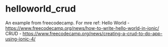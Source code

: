 # helloworld_crud
An example from freecodecamp. For mre ref: Hello World - https://www.freecodecamp.org/news/how-to-write-hello-world-in-ionic/  CRUD - https://www.freecodecamp.org/news/creating-a-crud-to-do-app-using-ionic-4/
